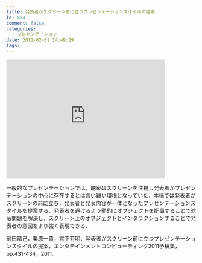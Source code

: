 ```yaml
---
title: 発表者がスクリーン前に立つプレゼンテーションスタイルの提案
id: 884
comment: false
categories:
  - プレゼンテーション
date: 2011-02-01 14:49:29
tags:
---
```



<iframe width="420" height="315" src="https://www.youtube.com/embed/Xpypr6NxSdA" frameborder="0" allowfullscreen></iframe>

<!--more-->

一般的なプレゼンテーションでは，聴衆はスクリーンを注視し発表者がプレゼンテーションの中心に存在するとは言い難い環境となっていた．本稿では発表者がスクリーンの前に立ち，発表者と発表内容が一体となったプレゼンテーションスタイルを提案する．発表者を避けるよう動的にオブジェクトを配置することで遮蔽問題を解決し，スクリーン上のオブジェクトとインタラクションすることで発表者の意図をより強く表現できる．

前田晴己，栗原一貴，宮下芳明．発表者がスクリーン前に立つプレゼンテーションスタイルの提案，エンタテインメントコンピューティング2011予稿集，pp.431-434，2011.
